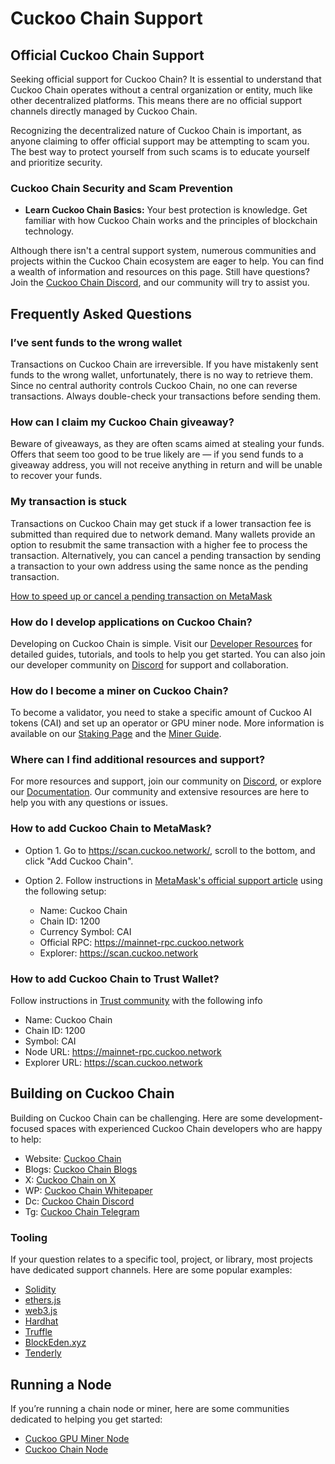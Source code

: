# Cuckoo Chain Support

## Official Cuckoo Chain Support

Seeking official support for Cuckoo Chain? It is essential to understand that Cuckoo Chain operates without a central organization or entity, much like other decentralized platforms. This means there are no official support channels directly managed by Cuckoo Chain.

Recognizing the decentralized nature of Cuckoo Chain is important, as anyone claiming to offer official support may be attempting to scam you. The best way to protect yourself from such scams is to educate yourself and prioritize security.

### Cuckoo Chain Security and Scam Prevention

- **Learn Cuckoo Chain Basics:** Your best protection is knowledge. Get familiar with how Cuckoo Chain works and the principles of blockchain technology.

Although there isn't a central support system, numerous communities and projects within the Cuckoo Chain ecosystem are eager to help. You can find a wealth of information and resources on this page. Still have questions? Join the [Cuckoo Chain Discord](https://cuckoo.network/dc), and our community will try to assist you.

## Frequently Asked Questions

### I’ve sent funds to the wrong wallet

Transactions on Cuckoo Chain are irreversible. If you have mistakenly sent funds to the wrong wallet, unfortunately, there is no way to retrieve them. Since no central authority controls Cuckoo Chain, no one can reverse transactions. Always double-check your transactions before sending them.

### How can I claim my Cuckoo Chain giveaway?

Beware of giveaways, as they are often scams aimed at stealing your funds. Offers that seem too good to be true likely are — if you send funds to a giveaway address, you will not receive anything in return and will be unable to recover your funds.

### My transaction is stuck

Transactions on Cuckoo Chain may get stuck if a lower transaction fee is submitted than required due to network demand. Many wallets provide an option to resubmit the same transaction with a higher fee to process the transaction. Alternatively, you can cancel a pending transaction by sending a transaction to your own address using the same nonce as the pending transaction.

[How to speed up or cancel a pending transaction on MetaMask](https://metamask.zendesk.com/hc/en-us/articles/360015489251-How-to-speed-up-or-cancel-a-pending-transaction)

### How do I develop applications on Cuckoo Chain?

Developing on Cuckoo Chain is simple. Visit our [Developer Resources](/docs/cuckoo-chain/cuckoo-chain) for detailed guides, tutorials, and tools to help you get started. You can also join our developer community on [Discord](https://cuckoo.network/dc) for support and collaboration.

### How do I become a miner on Cuckoo Chain?

To become a validator, you need to stake a specific amount of Cuckoo AI tokens (CAI) and set up an operator or GPU miner node. More information is available on our [Staking Page](https://cuckoo.network/portal/staking) and the [Miner Guide](/docs/cuckoo-ai/ai-node).

### Where can I find additional resources and support?

For more resources and support, join our community on [Discord](https://cuckoo.network/dc), or explore our [Documentation](/docs/cuckoo-network). Our community and extensive resources are here to help you with any questions or issues.

### How to add Cuckoo Chain to MetaMask?

- Option 1. Go to https://scan.cuckoo.network/, scroll to the bottom, and click "Add Cuckoo Chain".

- Option 2. Follow instructions in [MetaMask's official support article](https://support.metamask.io/networks-and-sidechains/managing-networks/how-to-add-a-custom-network-rpc/#:~:text=Tap%20the%20network%20selector%20at,the%20bottom%20of%20the%20screen.) using the following setup:
  - Name: Cuckoo Chain
  - Chain ID: 1200
  - Currency Symbol: CAI
  - Official RPC: https://mainnet-rpc.cuckoo.network
  - Explorer: https://scan.cuckoo.network

### How to add Cuckoo Chain to Trust Wallet?

Follow instructions in [Trust community](https://community.trustwallet.com/t/how-to-add-a-custom-network-on-the-trust-wallet-mobile-app/626781) with the following info

- Name: Cuckoo Chain
- Chain ID: 1200
- Symbol: CAI
- Node URL: https://mainnet-rpc.cuckoo.network
- Explorer URL: https://scan.cuckoo.network

## Building on Cuckoo Chain

Building on Cuckoo Chain can be challenging. Here are some development-focused spaces with experienced Cuckoo Chain developers who are happy to help:

- Website: [Cuckoo Chain](https://cuckoo.network/)
- Blogs: [Cuckoo Chain Blogs](https://cuckoo.network/blogs)
- X: [Cuckoo Chain on X](https://cuckoo.network/x)
- WP: [Cuckoo Chain Whitepaper](https://cuckoo.network/docs/cuckoo-network)
- Dc: [Cuckoo Chain Discord](https://cuckoo.network/dc)
- Tg: [Cuckoo Chain Telegram](https://cuckoo.network/tg)

### Tooling

If your question relates to a specific tool, project, or library, most projects have dedicated support channels. Here are some popular examples:

- [Solidity](https://gitter.im/ethereum/solidity)
- [ethers.js](https://discord.gg/6jyGVDK6Jx)
- [web3.js](https://discord.gg/GsABYQu4sC)
- [Hardhat](https://discord.gg/xtrMGhmbfZ)
- [Truffle](https://discord.gg/8uKcsccEYE)
- [BlockEden.xyz](https://blockeden.xyz)
- [Tenderly](https://discord.gg/fBvDJYR)

## Running a Node

If you’re running a chain node or miner, here are some communities dedicated to helping you get started:

- [Cuckoo GPU Miner Node](/docs/cuckoo-ai/ai-node)
- [Cuckoo Chain Node](/docs/cuckoo-chain/full-node)

